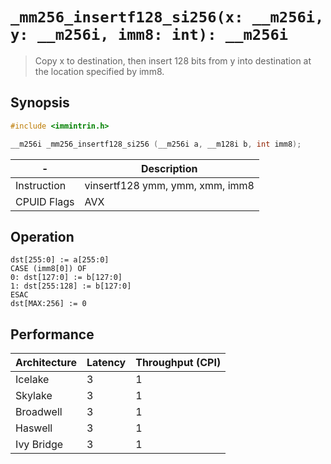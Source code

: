 `_mm256_insertf128_si256(x: __m256i, y: __m256i, imm8: int): __m256i`
=====================================================================

> Copy x to destination, then insert 128 bits from y into destination at the location specified by imm8.

## Synopsis

```c
#include <immintrin.h>

__m256i _mm256_insertf128_si256 (__m256i a, __m128i b, int imm8);
```

| -           | Description                     |
| ----------- | ------------------------------- |
| Instruction | vinsertf128 ymm, ymm, xmm, imm8 |
| CPUID Flags | AVX                             |

## Operation

```
dst[255:0] := a[255:0]
CASE (imm8[0]) OF
0: dst[127:0] := b[127:0]
1: dst[255:128] := b[127:0]
ESAC
dst[MAX:256] := 0
```

## Performance

| Architecture | Latency | Throughput (CPI) |
| ------------ | ------- | ---------------- |
| Icelake      | 3       | 1                |
| Skylake      | 3       | 1                |
| Broadwell    | 3       | 1                |
| Haswell      | 3       | 1                |
| Ivy Bridge   | 3       | 1                |
